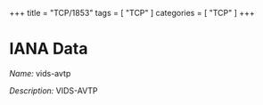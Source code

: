 +++
title = "TCP/1853"
tags = [ "TCP" ]
categories = [ "TCP" ]
+++

# IANA Data

_Name:_ vids-avtp

_Description:_ VIDS-AVTP

